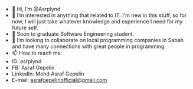 - 👋 Hi, I’m @Asrplynd
- 👀 I’m interested in anything that related to IT. I'm new in this stuff, so for now, I will just take whatever knowledge and experience I need for my future self.
- 🌱 Soon to graduate Software Engineering student.
- 💞️ I’m looking to collaborate on local programming companies in Sabah and have many connections with great people in programming.
- 📫 How to reach me:
- IG: asrplynd
- FB: Asraf Gepelin
- LinkedIn: Mohd Asraf Gepelin
- E-mail: asrafgepelinofficial@gmail.com

<!---
Asrplynd/Asrplynd is a ✨ special ✨ repository because its `README.md` (this file) appears on your GitHub profile.
You can click the Preview link to take a look at your changes.
--->
